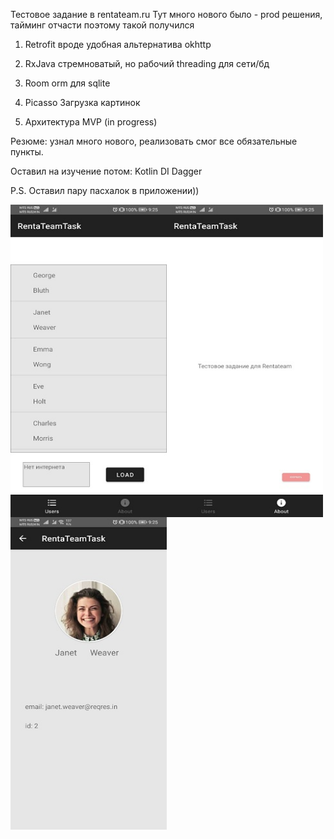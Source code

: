 Тестовое задание в rentateam.ru
Тут много нового было - prod решения, тайминг отчасти поэтому такой получился

1) Retrofit
	вроде удобная альтернатива okhttp

2) RxJava
	стремноватый, но рабочий threading для сети/бд

3) Room
	orm для sqlite

4) Picasso
	Загрузка картинок

5) Архитектура MVP (in progress)

Резюме: узнал много нового, реализовать смог все обязательные пункты.

Оставил на изучение потом:
	Kotlin
	DI Dagger
		
P.S. Оставил пару пасхалок в приложении))

<a href="url"><img src="https://github.com/Bagaviev/Android/blob/master/RentaTeamTask/1.jpg" align="left" height="500" width="250" ></a>
<a href="url"><img src="https://github.com/Bagaviev/Android/blob/master/RentaTeamTask/2.jpg" align="left" height="500" width="250" ></a>
<a href="url"><img src="https://github.com/Bagaviev/Android/blob/master/RentaTeamTask/3.jpg" align="left" height="500" width="250" ></a>